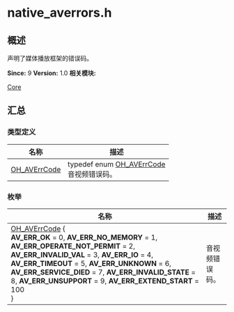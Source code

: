 # native_averrors.h


## 概述

声明了媒体播放框架的错误码。

**Since:**
9
**Version:**
1.0
**相关模块:**

[Core](_core.md)


## 汇总


### 类型定义

  | 名称 | 描述 | 
| -------- | -------- |
| [OH_AVErrCode](_core.md#ohaverrcode) | typedef enum [OH_AVErrCode](_core.md#ohaverrcode)<br/>音视频错误码。  | 


### 枚举

  | 名称 | 描述 | 
| -------- | -------- |
| [OH_AVErrCode](_core.md#ohaverrcode) {<br/> **AV_ERR_OK** = 0,  **AV_ERR_NO_MEMORY** = 1,  **AV_ERR_OPERATE_NOT_PERMIT** = 2,  **AV_ERR_INVALID_VAL** = 3, **AV_ERR_IO** = 4,  **AV_ERR_TIMEOUT** = 5,  **AV_ERR_UNKNOWN** = 6,  **AV_ERR_SERVICE_DIED** = 7,  **AV_ERR_INVALID_STATE** = 8,  **AV_ERR_UNSUPPORT** = 9,  **AV_ERR_EXTEND_START** = 100<br/>} | 音视频错误码。  | 
